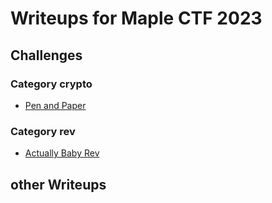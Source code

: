 # Writeups for Maple CTF 2023

## Challenges

### Category crypto
* [Pen and Paper](PenandPaper/)
### Category rev
* [Actually Baby Rev](ActuallyBabyRev/)

## other Writeups
